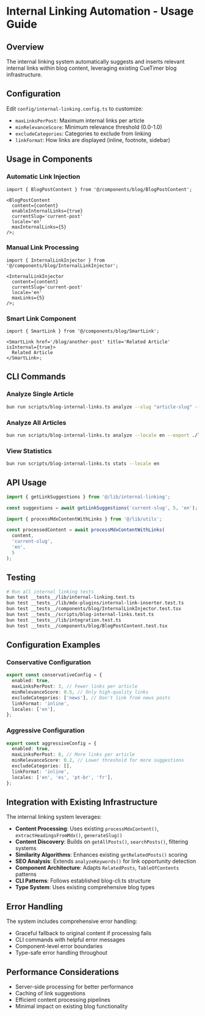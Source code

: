 # Internal Linking Automation - Usage Guide

## Overview

The internal linking system automatically suggests and inserts relevant internal
links within blog content, leveraging existing CueTimer blog infrastructure.

## Configuration

Edit `config/internal-linking.config.ts` to customize:

- `maxLinksPerPost`: Maximum internal links per article
- `minRelevanceScore`: Minimum relevance threshold (0.0-1.0)
- `excludeCategories`: Categories to exclude from linking
- `linkFormat`: How links are displayed (inline, footnote, sidebar)

## Usage in Components

### Automatic Link Injection

```tsx
import { BlogPostContent } from '@/components/blog/BlogPostContent';

<BlogPostContent
  content={content}
  enableInternalLinks={true}
  currentSlug='current-post'
  locale='en'
  maxInternalLinks={5}
/>;
```

### Manual Link Processing

```tsx
import { InternalLinkInjector } from '@/components/blog/InternalLinkInjector';

<InternalLinkInjector
  content={content}
  currentSlug='current-post'
  locale='en'
  maxLinks={5}
/>;
```

### Smart Link Component

```tsx
import { SmartLink } from '@/components/blog/SmartLink';

<SmartLink href='/blog/another-post' title='Related Article' isInternal={true}>
  Related Article
</SmartLink>;
```

## CLI Commands

### Analyze Single Article

```bash
bun run scripts/blog-internal-links.ts analyze --slug "article-slug" --limit 5
```

### Analyze All Articles

```bash
bun run scripts/blog-internal-links.ts analyze --locale en --export ./links.json
```

### View Statistics

```bash
bun run scripts/blog-internal-links.ts stats --locale en
```

## API Usage

```typescript
import { getLinkSuggestions } from '@/lib/internal-linking';

const suggestions = await getLinkSuggestions('current-slug', 5, 'en');
```

```typescript
import { processMdxContentWithLinks } from '@/lib/utils';

const processedContent = await processMdxContentWithLinks(
  content,
  'current-slug',
  'en',
  5
);
```

## Testing

```bash
# Run all internal linking tests
bun test __tests__/lib/internal-linking.test.ts
bun test __tests__/lib/mdx-plugins/internal-link-inserter.test.ts
bun test __tests__/components/blog/InternalLinkInjector.test.tsx
bun test __tests__/scripts/blog-internal-links.test.ts
bun test __tests__/lib/integration.test.ts
bun test __tests__/components/blog/BlogPostContent.test.tsx
```

## Configuration Examples

### Conservative Configuration

```typescript
export const conservativeConfig = {
  enabled: true,
  maxLinksPerPost: 3, // Fewer links per article
  minRelevanceScore: 0.5, // Only high-quality links
  excludeCategories: ['news'], // Don't link from news posts
  linkFormat: 'inline',
  locales: ['en'],
};
```

### Aggressive Configuration

```typescript
export const aggressiveConfig = {
  enabled: true,
  maxLinksPerPost: 8, // More links per article
  minRelevanceScore: 0.2, // Lower threshold for more suggestions
  excludeCategories: [],
  linkFormat: 'inline',
  locales: ['en', 'es', 'pt-br', 'fr'],
};
```

## Integration with Existing Infrastructure

The internal linking system leverages:

- **Content Processing**: Uses existing `processMdxContent()`,
  `extractHeadingsFromMdx()`, `generateSlug()`
- **Content Discovery**: Builds on `getAllPosts()`, `searchPosts()`, filtering
  systems
- **Similarity Algorithms**: Enhances existing `getRelatedPosts()` scoring
- **SEO Analysis**: Extends `analyzeKeywords()` for link opportunity detection
- **Component Architecture**: Adapts `RelatedPosts`, `TableOfContents` patterns
- **CLI Patterns**: Follows established blog-cli.ts structure
- **Type System**: Uses existing comprehensive blog types

## Error Handling

The system includes comprehensive error handling:

- Graceful fallback to original content if processing fails
- CLI commands with helpful error messages
- Component-level error boundaries
- Type-safe error handling throughout

## Performance Considerations

- Server-side processing for better performance
- Caching of link suggestions
- Efficient content processing pipelines
- Minimal impact on existing blog functionality
